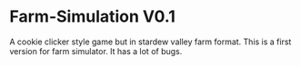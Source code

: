 # Farm-Simulation V0.1
A cookie clicker style game but in stardew valley farm format.
This is a first version for farm simulator. It has a lot of bugs.
